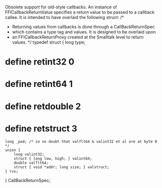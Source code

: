 Obsolete support for old-style callbacks.  An instance of FFICallbackReturnValue specifies a return value to be passed to a callback callee.  It is intended to have overlaid the following struct:/* * Returning values from callbacks is done through a CallBackReturnSpec * which contains a type tag and values.  It is designed to be overlaid upon * an FFICallbackReturnProxy created at the Smalltalk level to return values. */typedef struct {    long type;# define retint32  0 # define retint64  1# define retdouble 2# define retstruct 3    long _pad; /* so no doubt that valflt64 & valint32 et al are at byte 8 */    union {        long valint32;        struct { long low, high; } valint64;        double valflt64;        struct { void *addr; long size; } valstruct;    } rvs;} CallBackReturnSpec;